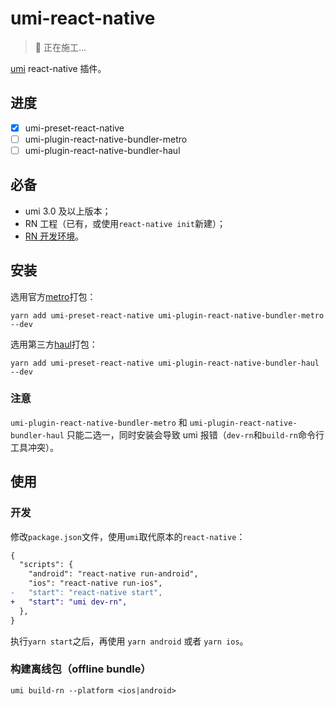 # umi-react-native

> 👷 正在施工...

[umi](https://umijs.org/) react-native 插件。

## 进度

- [x] umi-preset-react-native
- [ ] umi-plugin-react-native-bundler-metro
- [ ] umi-plugin-react-native-bundler-haul

## 必备

- umi 3.0 及以上版本；
- RN 工程（已有，或使用`react-native init`新建）；
- [RN 开发环境](https://reactnative.dev/docs/environment-setup)。

## 安装

选用官方[metro](https://facebook.github.io/metro/)打包：

```npm
yarn add umi-preset-react-native umi-plugin-react-native-bundler-metro  --dev
```

选用第三方[haul](https://github.com/callstack/haul)打包：

```npm
yarn add umi-preset-react-native umi-plugin-react-native-bundler-haul  --dev
```

### 注意

`umi-plugin-react-native-bundler-metro` 和 `umi-plugin-react-native-bundler-haul` 只能二选一，同时安装会导致 umi 报错（`dev-rn`和`build-rn`命令行工具冲突）。

## 使用

### 开发

修改`package.json`文件，使用`umi`取代原本的`react-native`：

```diff
{
  "scripts": {
    "android": "react-native run-android",
    "ios": "react-native run-ios",
-   "start": "react-native start",
+   "start": "umi dev-rn",
  },
}
```

执行`yarn start`之后，再使用 `yarn android` 或者 `yarn ios`。

### 构建离线包（offline bundle）

```shell
umi build-rn --platform <ios|android>
```
